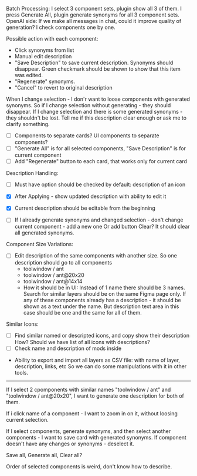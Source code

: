 Batch Processing:
I select 3 component sets, plugin show all 3 of them.
I press Generate All, plugin generate synonyms for all 3 component sets. 
OpenAI side: If we make all messages in chat, could it improve quality of generation?
I check components one by one.

Possible action with each component:
- Click synonyms from list
- Manual edit description
- "Save Description" to save current description. Synonyms should disappear. Green checkmark should be shown to show that this item was edited.
- "Regenerate" synonyms.
- "Cancel" to revert to original description

When I change selection - I don'r want to loose components with generated synonyms.
So if I change selection without generating - they should disappear.
If I change selection and there is some generated synonyms - they shouldn't be lost.
Tell me if this description clear enough or ask me to clarify something.

- [ ] Components to separate cards? UI components to separate components?
- [ ] "Generate All" is for all selected components, "Save Description" is for current component
- [ ] Add "Regenerate" button to each card, that works only for current card

Description Handling:
- [ ] Must have option should be checked by default: description of an icon
- [x] After Applying - show updated description with ability to edit it
- [x] Current description should be editable from the beginning

- [ ] If I already generate synonyms and changed selection - don't change current component - add a new one
Or add button Clear? It should clear all generated synonyms.

Component Size Variations:
- [ ] Edit description of the same components with another size. So one description should go to all components
    - toolwindow / ant
    - toolwindow / ant@20x20 
    - toolwindow / ant@14x14
    - How it should be in UI: Instead of 1 name there should be 3 names. Search for similar layers should be on the same Figma page only. If any of these components already has a description - it should be shown as a text under the name. But description text area in this case should be one and the same for all of them.

Similar Icons:
- [ ] Find similar named or descripted icons, and copy show their description
How? Should we have list of all icons with descriptions?
- [ ] Check name and description of mods inside

- Ability to export and import all layers as CSV file: with name of layer, description, links, etc
So we can do some manipulations with it in other tools.

---

If I select 2 cpomponents with similar names "toolwindow / ant" and "toolwindow / ant@20x20", I want to generate one description for both of them.

If i click name of a component - I want to zoom in on it, without loosing current selection.

If I select components, generate synonyms, and then select another components - I want to save card with generated synonyms. If component doesn't have any changes or synonyms - deselect it.

Save all, Generate all, Clear all?

Order of selected components is weird, don't know how to describe.
